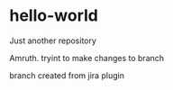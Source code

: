 # hello-world
Just another repository

Amruth. tryint to make changes to branch

branch created from jira plugin
